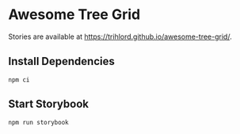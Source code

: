 # Awesome Tree Grid

Stories are available at <https://trihlord.github.io/awesome-tree-grid/>.

## Install Dependencies

```shell
npm ci
```

## Start Storybook

```shell
npm run storybook
```
